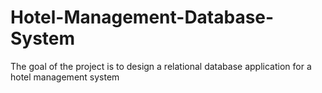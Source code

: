 # Hotel-Management-Database-System
The goal of the project is to design a relational database application for a hotel management system
